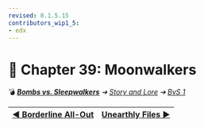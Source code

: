 ```yaml
---
revised: 0.1.5.15
contributors_wip1_5:
- edx
---
```


# 📄 Chapter 39: Moonwalkers

💣 ***[Bombs vs. Sleepwalkers][home]** ➔ [Story and Lore][story] ➔ [BvS 1][story_bvs1]*

| [◀️ Borderline All-Out][prev] | [Unearthly Files ▶️][next] |
| --: | :-- |

[home]: /README.md
[prev]: /story/bvs1/38_borderline_all_out.md
[next]: /story/bvs1/40_unearthly_files.md
[story]: /story/readme.md
[story_bvs1]: /story/bvs1/readme.md
